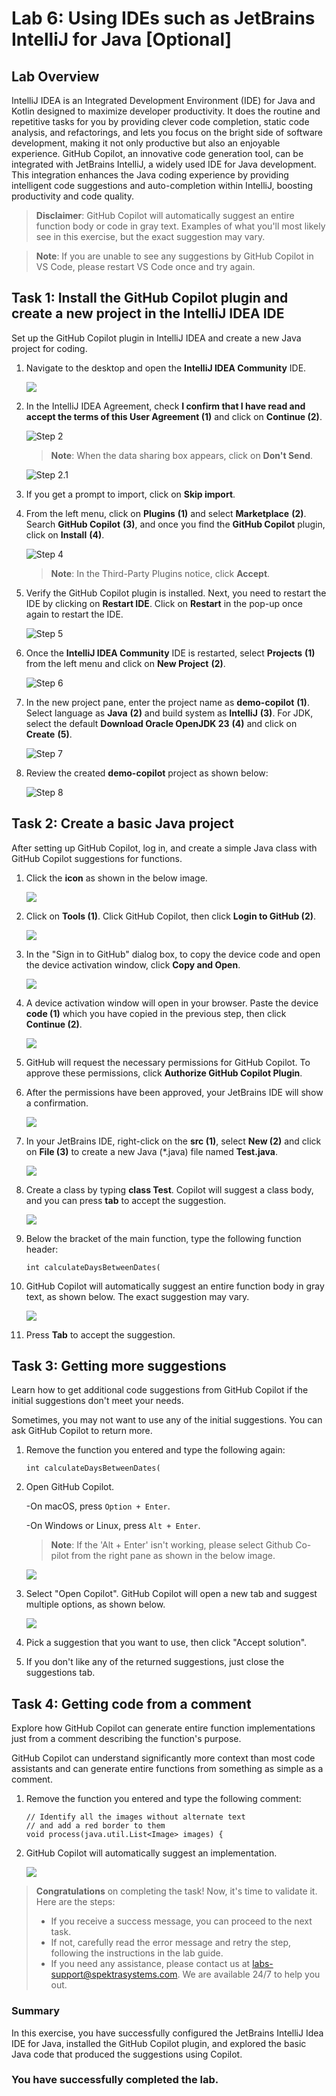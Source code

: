# Lab 6: Using IDEs such as JetBrains IntelliJ for Java [Optional]

## Lab Overview

IntelliJ IDEA is an Integrated Development Environment (IDE) for Java and Kotlin designed to maximize developer productivity. It does the routine and repetitive tasks for you by providing clever code completion, static code analysis, and refactorings, and lets you focus on the bright side of software development, making it not only productive but also an enjoyable experience. GitHub Copilot, an innovative code generation tool, can be integrated with JetBrains IntelliJ, a widely used IDE for Java development. This integration enhances the Java coding experience by providing intelligent code suggestions and auto-completion within IntelliJ, boosting productivity and code quality.

> **Disclaimer**: GitHub Copilot will automatically suggest an entire function body or code in gray text. Examples of what you'll most likely see in this exercise, but the exact suggestion may vary.

> **Note**: If you are unable to see any suggestions by GitHub Copilot in VS Code, please restart VS Code once and try again.

## Task 1: Install the GitHub Copilot plugin and create a new project in the IntelliJ IDEA IDE

Set up the GitHub Copilot plugin in IntelliJ IDEA and create a new Java project for coding.

1. Navigate to the desktop and open the **IntelliJ IDEA Community** IDE.

   ![](../../media/E6-T1-S1.png)

2. In the IntelliJ IDEA Agreement, check **I confirm that I have read and accept the terms of this User Agreement (1)** and click on **Continue (2)**.

   ![Step 2](../../media/E6-T1-S2.png)

   > **Note**: When the data sharing box appears, click on **Don't Send**.

   ![Step 2.1](../../media/E6-T1-S2.1.png)

3. If you get a prompt to import, click on **Skip import**.

4. From the left menu, click on **Plugins** **(1)** and select **Marketplace** **(2)**. Search **GitHub Copilot** **(3)**, and once you find the **GitHub Copilot** plugin, click on **Install** **(4)**.

   ![Step 4](../../media/install-plugin.png)

   > **Note**: In the Third-Party Plugins notice, click **Accept**.

5. Verify the GitHub Copilot plugin is installed. Next, you need to restart the IDE by clicking on **Restart IDE**. Click on **Restart** in the pop-up once again to restart the IDE.

   ![Step 5](../../media/restart-ide(1).png)

6. Once the **IntelliJ IDEA Community** IDE is restarted, select **Projects** **(1)** from the left menu and click on **New Project** **(2)**.

   ![Step 6](../../media/create-project.png)

7. In the new project pane, enter the project name as **demo-copilot** **(1)**. Select language as **Java** **(2)** and build system as **IntelliJ** **(3)**. For JDK, select the default **Download Oracle OpenJDK 23** **(4)** and click on **Create** **(5)**.

   ![Step 7](../../media/gc4.png)

8. Review the created **demo-copilot** project as shown below:

   ![Step 8](../../media/demo-copilot-project.png)



## Task 2: Create a basic Java project

After setting up GitHub Copilot, log in, and create a simple Java class with GitHub Copilot suggestions for functions.

1. Click the **icon** as shown in the below image. 

   ![](../../media/icon.png)

1. Click on **Tools (1)**. Click GitHub Copilot, then click **Login to GitHub (2)**.

   ![](../../media/login.png)

1. In the "Sign in to GitHub" dialog box, to copy the device code and open the device activation window, click **Copy and Open**.

   ![](../../media/ex6-copy-code.png)

1. A device activation window will open in your browser. Paste the device **code (1)** which you have copied in the previous step, then click **Continue (2)**.

   ![](../../media/ex6-device-activation.png)

1. GitHub will request the necessary permissions for GitHub Copilot. To approve these permissions, click **Authorize GitHub Copilot Plugin**.

1. After the permissions have been approved, your JetBrains IDE will show a confirmation.

   ![](../../media/gc5.png)

1. In your JetBrains IDE, right-click on the **src (1)**, select **New (2)** and click on **File (3)** to create a new Java (*.java) file named **Test.java**.

   ![](../../media/ex6-test-java.png)

1. Create a class by typing **class Test**. Copilot will suggest a class body, and you can press **tab** to accept the suggestion.

   ![](../../media/ex6-class-test.png)

1. Below the bracket of the main function, type the following function header:

   ```
   int calculateDaysBetweenDates(
   ```

1. GitHub Copilot will automatically suggest an entire function body in gray text, as shown below. The exact suggestion may vary.

   ![](../../media/ex6-days.png)

1. Press **Tab** to accept the suggestion.


## Task 3: Getting more suggestions

Learn how to get additional code suggestions from GitHub Copilot if the initial suggestions don't meet your needs.

Sometimes, you may not want to use any of the initial suggestions. You can ask GitHub Copilot to return more.

1. Remove the function you entered and type the following again:

   ```
   int calculateDaysBetweenDates(
   ```

1. Open GitHub Copilot.

   -On macOS, press `Option + Enter`.

   -On Windows or Linux, press `Alt + Enter`.
   
   >**Note**: If the 'Alt + Enter' isn't working, please select Github Co-pilot from the right pane as shown in the below image.

   ![](../../media/github.png)
   
1. Select "Open Copilot". GitHub Copilot will open a new tab and suggest multiple options, as shown below.

   ![](../../media/ex6-copilot-suggestion.png)

1. Pick a suggestion that you want to use, then click "Accept solution".

1. If you don't like any of the returned suggestions, just close the suggestions tab.


## Task 4: Getting code from a comment

Explore how GitHub Copilot can generate entire function implementations just from a comment describing the function's purpose.

GitHub Copilot can understand significantly more context than most code assistants and can generate entire functions from something as simple as a comment.

1. Remove the function you entered and type the following comment:
   
   ```
   // Identify all the images without alternate text
   // and add a red border to them
   void process(java.util.List<Image> images) {  

   ```

2. GitHub Copilot will automatically suggest an implementation.
  
   ![](../../media/ex6-image-suggestion.png)
 
> **Congratulations** on completing the task! Now, it's time to validate it. Here are the steps:
> - If you receive a success message, you can proceed to the next task.
> - If not, carefully read the error message and retry the step, following the instructions in the lab guide. 
> - If you need any assistance, please contact us at labs-support@spektrasystems.com. We are available 24/7 to help you out.

<validation step="8a3b56fe-e617-420d-99a2-0a23c257a791" />

        
### Summary

In this exercise, you have successfully configured the JetBrains IntelliJ Idea IDE for Java, installed the GitHub Copilot plugin, and explored the basic Java code that produced the suggestions using Copilot.

### You have successfully completed the lab. 
